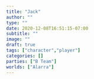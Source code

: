 ```yaml
---
title: "Jack"
author: ""
type: ""
date: 2020-12-08T16:51:15-07:00
subtitle: ""
image: ""
draft: true
tags: ["character","player"]
categories: []
parties: ["B Team"]
worlds: ["Alarra"]
---
```

